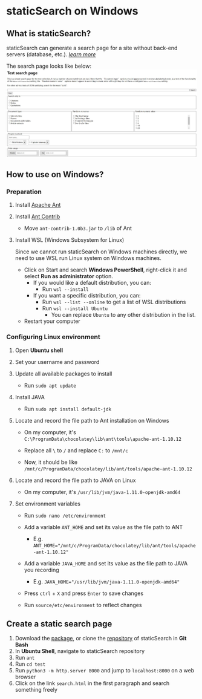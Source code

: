 # staticSearch on Windows

## What is staticSearch?

staticSearch can generate a search page for a site without back-end servers (database, etc.). [*learn more*](https://endings.uvic.ca/staticSearch/docs/whatDoesItDo.html)

The search page looks like below:![staticsearch](staticsearch.JPG)

## How to use on Windows?

### Preparation

1. Install [Apache Ant](https://ant.apache.org/bindownload.cgi)

2. Install [Ant Contrib](https://sourceforge.net/projects/ant-contrib/files/ant-contrib/)
   - Move `ant-contrib-1.0b3.jar` to `/lib` of Ant
   
3. Install WSL (Windows Subsystem for Linux)

    Since we cannot run staticSearch on Windows machines directly, we need to use WSL run Linux system on Windows machines.

    - Click on Start and search **Windows PowerShell**, right-click it and select **Run as administrator** option.
      - If you would like a default distribution, you can: 
        - Run `wsl --install` 
      - If you want a specific distribution, you can:
        - Run `wsl --list --online` to get a list of WSL distributions
        - Run `wsl --install Ubuntu`
          - You can replace `Ubuntu` to any other distribution in the list.
    - Restart your computer


### Configuring Linux environment

1. Open **Ubuntu shell**
2. Set your username and password
3. Update all available packages to install
   - Run `sudo apt update`


4. Install JAVA
   - Run `sudo apt install default-jdk`


5. Locate and record the file path to Ant installation on Windows

   - On my computer, it's `C:\ProgramData\chocolatey\lib\ant\tools\apache-ant-1.10.12`

   - Replace all `\` to `/` and replace `C:` to `/mnt/c` 


   - Now, it should be like `/mnt/c/ProgramData/chocolatey/lib/ant/tools/apache-ant-1.10.12`


6. Locate and record the file path to JAVA on Linux
   - On my computer, it's `/usr/lib/jvm/java-1.11.0-openjdk-amd64`


7. Set environment variables

   - Run `sudo nano /etc/environment`

   - Add a variable `ANT_HOME` and set its value as the file path to ANT
     - E.g. `ANT_HOME="/mnt/c/ProgramData/chocolatey/lib/ant/tools/apache-ant-1.10.12"`

   - Add  a variable `JAVA_HOME` and set its value as the file path to JAVA you recording
     - E.g. `JAVA_HOME="/usr/lib/jvm/java-1.11.0-openjdk-amd64"`

   - Press `ctrl` + `X` and press `Enter` to save changes

   - Run `source/etc/environment` to reflect changes


## Create a static search page

1. Download the [package](https://github.com/projectEndings/staticSearch/releases/), or clone the [repository](https://github.com/projectEndings/staticSearch) of staticSearch in **Git Bash**
2. In **Ubuntu Shell**, navigate to staticSearch repository
3. Run `ant` 
4. Run `cd test`
5. Run `python3 -m http.server 8000` and jump to `localhost:8000` on a web browser
6. Click on the link `search.html` in the first paragraph and search something freely

